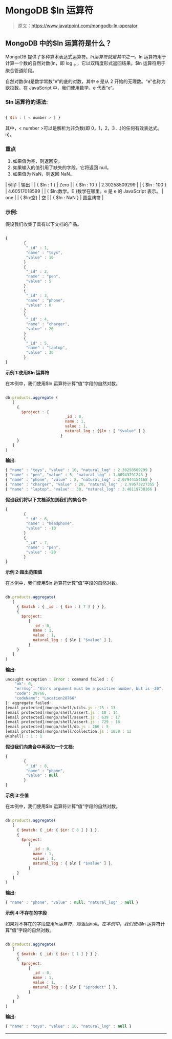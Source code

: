 # MongoDB $ln 运算符

> 原文：<https://www.javatpoint.com/mongodb-ln-operator>

## MongoDB 中的$ln 运算符是什么？

MongoDB 提供了多种算术表达式运算符。$ln 运算符就是其中之一。$ln 运算符用于计算一个数的自然对数(ln，即 log <sub>e</sub> ，它以双精度形式返回结果。$ln 运算符用于聚合管道阶段。

自然对数(ln)是数学常数“e”的底的对数，其中 e 是从 2 开始的无理数。“e”也称为欧拉数。在 JavaScript 中，我们使用数学。e 代表“e”。

### $ln 运算符的语法:

```js

{ $ln : [ < number > ] }

```

其中，< number >可以是解析为非负数(即 0，1，2，3 …)的任何有效表达式。n)。

### 重点

1.  如果<number>值为空，则返回空。</number>
2.  如果输入的值引用了缺失的字段，它将返回 null。
3.  如果<number>值为 NaN，则返回 NaN。</number>

| 例子 | 输出 |
| { $ln : 1 } | Zero |
| { $ln : 10 } | 2.30258509299 |
| { $ln : 100 } | 4.60517018599 |
| { $ln:数学。E }数学在哪里。e 是 e 的 JavaScript 表示。 | one |
| { $ln:空} | 空 |
| { $ln : NaN } | 圆盘烤饼 |

### 示例:

假设我们收集了具有以下文档的产品。

```js

{
        {
         "_id" : 1, 
         "name" : "toys",
         "value" : 10
        }
        {
         "_id" : 2, 
         "name" : "pen",
         "value" : 5	
        }
        {
         "_id" : 3, 
         "name" : "phone",
         "value" : 8	
        }
        {
         "_id" : 4, 
         "name" : "charger",
         "value" : 20
        }
        {
         "_id" : 5, 
         "name" : "laptop",
         "value" : 30
        }
}

```

**示例 1:使用$ln 运算符**

在本例中，我们使用$ln 运算符计算“值”字段的自然对数。

```js

db.products.aggregate (
   [
     {
       $project : {
                          _id : 0,
                          name : 1,
                          value : 1,
                          natural_log : {$ln : [ "$value" ] }
                        }
     }
   ]
)

```

**输出:**

```js
{ "name" : "toys", "value" : 10, "natural_log" : 2.30258509299 }
{ "name" : "pen", "value" : 5, "natural_log" : 1.60943791243 }
{ "name" : "phone", "value" : 8, "natural_log" : 2.07944154168 }
{ "name" : "charger", "value" : 20, "natural_log" : 2.99573227355 }
{ "name" : "laptop", "value" : 30, "natural_log" : 3.40119738166 }

```

**假设我们将以下文档添加到我们的集合中:**

```js
{
        {
         "_id" : 6, 
         "name" : "headphone",
         "value" : -10
        }
        {
         "_id" : 7, 
         "name" : "pen",
         "value" : -20	
        }
}

```

**示例 2:超出范围值**

在本例中，我们使用$ln 运算符计算“值”字段的自然对数。

```js

db.products.aggregate(
   [
     { $match : { _id : { $in : [ 7 ] } } },
     {
       $project:
          {
            _id : 0,
            name : 1,
            value : 1,
            natural_log : { $ln [ "$value" ] },
          }
     }
   ]
)

```

**输出:**

```js
uncaught exception : Error : command failed : {
	"ok": 0,
	"errmsg": "$ln's argument must be a positive number, but is -20",
	"code": 28766,
	"codeName": "Location28766"
}: aggregate failed:
[email protected]/mongo/shell/utils.js : 25 : 13
[email protected]/mongo/shell/assert.js : 18 : 14
[email protected]/mongo/shell/assert.js : 639 : 17
[email protected]/mongo/shell/assert.js : 729 : 16
[email protected]/mongo/shell/db.js : 266 : 5
[email protected]/mongo/shell/collection.js : 1058 : 12
@(shell) : 1 : 1

```

**假设我们向集合中再添加一个文档:**

```js
{
        {
         "_id" : 8, 
         "name" : "phone",
         "value" : null
        }
}

```

**示例 3:空值**

在本例中，我们使用$ln 运算符计算“值”字段的自然对数。

```js

db.products.aggregate(
   [
     { $match: { _id: { $in: [ 8 ] } } },
     {
       $project:
          {
            _id : 0,
            name : 1,
            value : 1,
            natural_log : { $ln [ "$value" ] },
          }
     }
   ]
)

```

**输出:**

```js
{ "name" : "phone", "value" : null, "natural_log" : null }

```

**示例 4:不存在的字段**

如果对不存在的字段应用$ln 运算符，则返回 null。在本例中，我们使用$ln 运算符计算“值”字段的自然对数。

```js

db.products.aggregate(
   [
     { $match: { _id: { $in: [ 1 ] } } },
     {
       $project:
          {
            _id : 0,
            name : 1,
            value : 1,
            natural_log : { $ln [ "$product" ] },
          }
     }
   ]
)

```

**输出:**

```js
{ "name" : "toys", "value" : 10, "natural_log" : null }

```

* * *